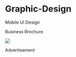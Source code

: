 # Graphic-Design


Mobile UI Design

Business Brochure

<img src="https://drive.google.com/thumbnail?id=1cJmHOAMDPy2vUP75r9ROPeBQl17Y2r4E=w1000"/>

Advertisement
